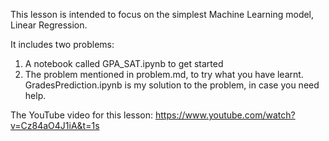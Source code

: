 This lesson is intended to focus on the simplest Machine Learning model, Linear Regression.

It includes two problems:
1. A notebook called GPA_SAT.ipynb to get started
2. The problem mentioned in problem.md, to try what you have learnt. GradesPrediction.ipynb is my solution to the problem, in case you need help.

The YouTube video for this lesson: https://www.youtube.com/watch?v=Cz84aO4J1iA&t=1s